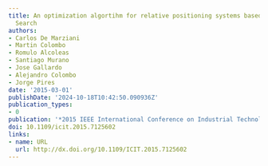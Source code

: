 ```yaml
---
title: An optimization algortihm for relative positioning systems based on Harmony
  Search
authors:
- Carlos De Marziani
- Martin Colombo
- Romulo Alcoleas
- Santiago Murano
- Jose Gallardo
- Alejandro Colombo
- Jorge Pires
date: '2015-03-01'
publishDate: '2024-10-18T10:42:50.090936Z'
publication_types:
- 0
publication: '*2015 IEEE International Conference on Industrial Technology (ICIT)*'
doi: 10.1109/icit.2015.7125602
links:
- name: URL
  url: http://dx.doi.org/10.1109/ICIT.2015.7125602
---
```


